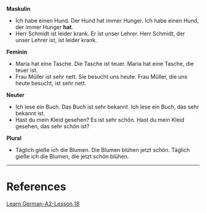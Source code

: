   

**Maskulin**
- Ich habe einen Hund. Der Hund hat immer Hunger. 
	Ich habe einen Hund, der immer Hunger **hat**. 
- Herr Schmidt ist leider krank. Er ist unser Lehrer.
	Herr Schmidt, der unser Lehrer ist, ist leider krank.

**Feminin**
- Maria hat eine Tasche. Die Tasche ist teuer. 
	Maria hat eine Tasche, die teuer ist. 
- Frau Müller ist sehr nett. Sie besucht uns heute. 
	Frau Müller, die uns heute besucht, ist sehr nett.

**Neuter**
- Ich lese ein Buch. Das Buch ist sehr bekannt. 
	Ich lese ein Buch, das sehr bekannt ist. 
- Hast du mein Kleid gesehen? Es ist sehr schön. 
	Hast du mein Kleid gesehen, das sehr schön ist?

**Plural**
- Täglich gieße ich die Blumen. Die Blumen blühen jetzt schön.
	Täglich gieße ich die Blumen, die jetzt schön blühen. 





---
# References
[Learn German-A2-Lesson 18](https://www.youtube.com/watch?v=6CtW6EvAV4A)